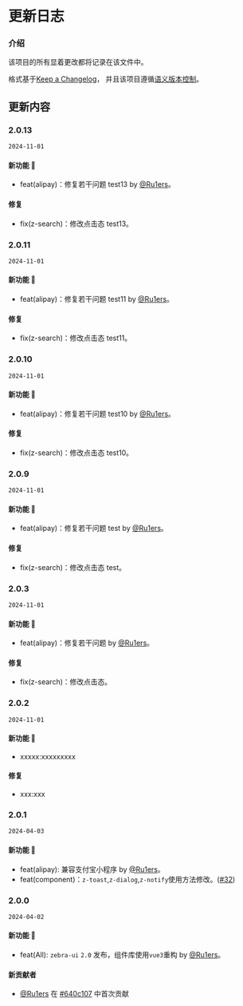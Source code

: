 # 更新日志

### 介绍

该项目的所有显着更改都将记录在该文件中。

格式基于[Keep a Changelog](https://keepachangelog.com/en/1.1.0/)，
并且该项目遵循[语义版本控制](https://semver.org/spec/v2.0.0.html)。

## 更新内容

<!-- changedlog-unrelease -->

### 2.0.13

`2024-11-01`

#### 新功能 🚀

- feat(alipay)：修复若干问题 test13 by [@Ru1ers](https://github.com/Ru1ers)。

#### 修复

- fix(z-search)：修改点击态 test13。



### 2.0.11

`2024-11-01`

#### 新功能 🚀

- feat(alipay)：修复若干问题 test11 by [@Ru1ers](https://github.com/Ru1ers)。

#### 修复

- fix(z-search)：修改点击态 test11。



### 2.0.10

`2024-11-01`

#### 新功能 🚀

- feat(alipay)：修复若干问题 test10 by [@Ru1ers](https://github.com/Ru1ers)。

#### 修复

- fix(z-search)：修改点击态 test10。



### 2.0.9

`2024-11-01`

#### 新功能 🚀

- feat(alipay)：修复若干问题 test by [@Ru1ers](https://github.com/Ru1ers)。

#### 修复

- fix(z-search)：修改点击态 test。



### 2.0.3

`2024-11-01`

#### 新功能 🚀

- feat(alipay)：修复若干问题 by [@Ru1ers](https://github.com/Ru1ers)。

#### 修复

- fix(z-search)：修改点击态。



### 2.0.2

`2024-11-01`

#### 新功能 🚀

- xxxxx:xxxxxxxxx

#### 修复

- xxx:xxx

### 2.0.1

`2024-04-03`

#### 新功能 🚀

- feat(alipay): 兼容支付宝小程序 by [@Ru1ers](https://github.com/Ru1ers)。
- feat(component)：`z-toast`,`z-dialog`,`z-notify`使用方法修改。([#32](https://github.com/zebra-ui/zebra-ui/pull/32))

### 2.0.0

`2024-04-02`

#### 新功能 🎉

- feat(All): `zebra-ui` `2.0` 发布，组件库使用`vue3`重构 by [@Ru1ers](https://github.com/Ru1ers)。

#### 新贡献者

- [@Ru1ers](https://github.com/Ru1ers) 在 [#640c107](https://github.com/zebra-ui/zebra-ui/commit/640c10707a8ae2cc5f8a8fdb17cfed4e1fec3be4) 中首次贡献
